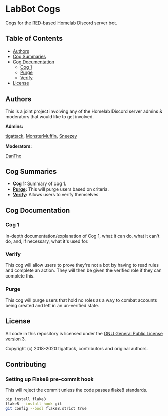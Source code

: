 # LabBot Cogs

Cogs for the [RED](https://github.com/Cog-Creators/Red-DiscordBot/)-based [Homelab](https://reddit.com/r/Homelab) Discord server bot.

## Table of Contents

- [Authors](#authors)
- [Cog Summaries](#cog-summaries)
- [Cog Documentation](#cog-documentation)
  - [Cog 1](#cog1)
  - [Purge](#purge)
  - [Verify](#verify)
- [License](#license)

## Authors

This is a joint project involving any of the Homelab Discord server admins & moderators that would like to get involved.

**Admins:**

[tigattack](https://github.com/tigattack), [MonsterMuffin](https://github.com/monstermuffin), [Sneezey](https://github.com/kdavis)

**Moderators:**

[DanTho](https://github.com/dannyt66)

## Cog Summaries

- **Cog 1:** Summary of cog 1.
- **[Purge](#purge):** This will purge users based on criteria.
- **[Verify](#verify):** Allows users to verify themselves

## Cog Documentation

### Cog 1

In-depth documentation/explanation of Cog 1, what it can do, what it can't do, and, if necessary, what it's used for.

### Verify

This cog will allow users to prove they're not a bot by having to read rules and complete an action. They will then be given the verified role if they can complete this.

### Purge

This cog will purge users that hold no roles as a way to combat accounts being created and left in an un-verified state.

## License

All code in this repository is licensed under the [GNU General Public License version 3](https://github.com/tigattack/LabBot/blob/master/LICENSE).

Copyright (c) 2018-2020 tigattack, contributors and original authors.

## Contributing

### Setting up Flake8 pre-commit hook

This will reject the commit unless the code passes flake8 standards.

```bash
pip install flake8
flake8 --install-hook git
git config --bool flake8.strict true
```
